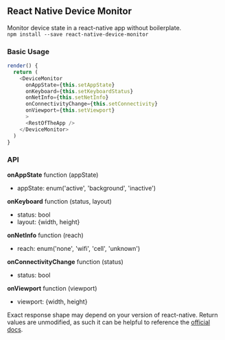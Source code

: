 ## React Native Device Monitor
Monitor device state in a react-native app without boilerplate.  
`npm install --save react-native-device-monitor`

### Basic Usage
```js
render() {
  return (
    <DeviceMonitor
      onAppState={this.setAppState}
      onKeyboard={this.setKeyboardStatus}
      onNetInfo={this.setNetInfo}
      onConnectivityChange={this.setConnectivity}
      onViewport={this.setViewport}
      >
      <RestOfTheApp />
    </DeviceMonitor>
  )
}
```

### API
**onAppState** function (appState)  
* appState: enum('active', 'background', 'inactive')

**onKeyboard** function (status, layout)  
* status: bool
* layout: {width, height}

**onNetInfo** function (reach)  
* reach: enum('none', 'wifi', 'cell', 'unknown')

**onConnectivityChange** function (status)
* status: bool

**onViewport** function (viewport)
* viewport: {width, height}

Exact response shape may depend on your version of react-native. Return values are unmodified, as such it can be helpful to reference the [official docs](http://facebook.github.io/react-native/docs/getting-started.html).
